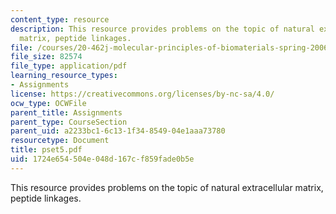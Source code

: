 ```yaml
---
content_type: resource
description: This resource provides problems on the topic of natural extracellular
  matrix, peptide linkages.
file: /courses/20-462j-molecular-principles-of-biomaterials-spring-2006/1724e654504e048d167cf859fade0b5e_pset5.pdf
file_size: 82574
file_type: application/pdf
learning_resource_types:
- Assignments
license: https://creativecommons.org/licenses/by-nc-sa/4.0/
ocw_type: OCWFile
parent_title: Assignments
parent_type: CourseSection
parent_uid: a2233bc1-6c13-1f34-8549-04e1aaa73780
resourcetype: Document
title: pset5.pdf
uid: 1724e654-504e-048d-167c-f859fade0b5e
---
```

This resource provides problems on the topic of natural extracellular matrix, peptide linkages.